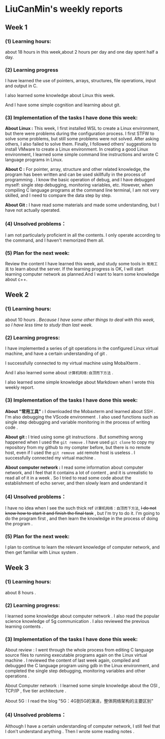 # LiuCanMin's weekly reports
## Week 1
### (1) Learning hours:

about 18 hours in this week,about 2 hours per day and one day spent half a day.

### (2) Learning progress  
I have learned the use of pointers, arrays, structures, file operations, input and output in C.

I also learned some knowledge about Linux this week.  

And I have some simple cognition and learning about git.

### (3) Implementation of the tasks I have done this week:

**About Linux :** This week, I first installed WSL to create a Linux environment, but there were problems during the configuration process. I first STFW to solve some problems, but still some problems were not solved. After asking others, I also failed to solve them. Finally, I followed others' suggestions to install VMware to create a Linux environment. In creating a good Linux environment, I learned some simple command line instructions and wrote C language programs in Linux.  

**About C :** For pointer, array, structure and other related knowledge, the program has been written and can be used skillfully in the process of programming . I know the basic operation of debug, and I have debugged myself: single step debugging, monitoring variables, etc. However, when compiling C language programs at the command line terminal, I am not very skilled, and I need to compare the data step by step.  

**About Git :** I have read some materials and made some understanding, but I have not actually operated.  

### (4) Unsolved problems：

I am not particularly proficient in all the contents. I only operate according to the command, and I haven't memorized them all. 

### (5) Plan for the next week:

Review the content I have learned this week, and study some tools in  `常用工具` to learn about the server. If the learning progress is OK, I will start learning computer network as planned.And I want to learn some knowledge about c++.

## Week 2

### (1) Learning hours:  

about 10 hours . *Because I have some other things to deal with this week, so I have less time to study than last week.*

### (2) Learning progress:

I have implemented a series of git operations in the configured Linux virtual machine, and have a certain understanding of git .  

I successfully connected to my virtual machine using MobaXterm .  

And I also learned some about `计算机网络:自顶而下方法` .  

I also learned some simple knowledge about Markdown when I wrote this weekly report.

### (3) Implementation of the tasks I have done this week:  

**About "常用工具" :**  I downloaded the Mobaxterm and learned about SSH . I'm also debugging the VScode environment . I also used functions such as single step debugging and variable monitoring in the process of writing code .

**About git :** I tried using some git instructions . But something wrong happened when I used the `git remove` . I have used `git clone` to copy my repository from my github to my compter before, but there is no remote host, even if  I used the `git remove add` remote host is useless .   I successfully connected my virtual machine . 

**About computer network :** I read some information about computer network, and I feel that it contains a lot of content , and it is unrealistic to read all of it in a week . So I tried to read some code about the establishment of echo server, and then slowly learn and understand it

### (4) Unsolved problems：

I have no idea when I see the such thick ref  `计算机网络：自顶而下方法`, ~~I do not know how to start it and finish the final task~~ , but I'm try to do it. I'm going to do the program first , and then learn the knowledge in the process of doing the program .

### (5) Plan for the next week:  

I plan to continue to learn the relevant knowledge of computer network, and then get familiar with Linux system . 

## Week 3

### (1) Learning hours:   

about 8 hours .

### (2) Learning progress:

I learned some knowledge about computer network . I also read the popular science knowledge of 5g communication . I also reviewed the previous learning contents .

### (3) Implementation of the tasks I have done this week:  

About review : I went through the whole process from editing C language source files to running executable programs again on the Linux virtual machine . I reviewed the content of last week again, compiled and debugged the C language program using gdb in the Linux environment, and completed the single step debugging, monitoring variables and other operations . 

About Computer network : I learned some simple knowledge about the OSI , TCP/IP , five tier architecture . 

About 5G : I read the blog "5G：4G到5G的演进，整体网络架构的主要区别" 

### (4) Unsolved problems：

Although I have a certain understanding of computer network, I still feel that I don't understand anything . Then I wrote some reading notes . 

